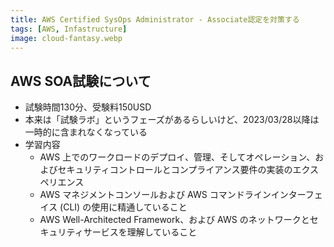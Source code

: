 ```yaml
---
title: AWS Certified SysOps Administrator - Associate認定を対策する
tags: [AWS, Infastructure]
image: cloud-fantasy.webp
---
```


## AWS SOA試験について
* 試験時間130分、受験料150USD
* 本来は「試験ラボ」というフェーズがあるらしいけど、2023/03/28以降は一時的に含まれなくなっている
* 学習内容
  * AWS 上でのワークロードのデプロイ、管理、そしてオペレーション、およびセキュリティコントロールとコンプライアンス要件の実装のエクスペリエンス
  * AWS マネジメントコンソールおよび AWS コマンドラインインターフェイス (CLI) の使用に精通していること 
  * AWS Well-Architected Framework、および AWS のネットワークとセキュリティサービスを理解していること